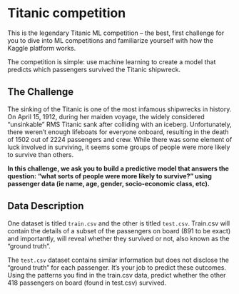 # Titanic competition

This is the legendary Titanic ML competition – the best, first challenge for you to dive into ML competitions and familiarize yourself with how the Kaggle platform works.

The competition is simple: use machine learning to create a model that predicts which passengers survived the Titanic shipwreck. 


## The Challenge

The sinking of the Titanic is one of the most infamous shipwrecks in history. 
On April 15, 1912, during her maiden voyage, the widely considered “unsinkable” RMS Titanic sank after colliding with an iceberg. Unfortunately, there weren’t enough lifeboats for everyone onboard, resulting in the death of 1502 out of 2224 passengers and crew. 
While there was some element of luck involved in surviving, it seems some groups of people were more likely to survive than others. 

**In this challenge, we ask you to build a predictive model that answers the question: “what sorts of people were more likely to survive?” using passenger data (ie name, age, gender, socio-economic class, etc).**

## Data Description

One dataset is titled `train.csv` and the other is titled `test.csv`. Train.csv will contain the details of a subset of the passengers on board (891 to be exact) and importantly, will reveal whether they survived or not, also known as the “ground truth”. 

The `test.csv` dataset contains similar information but does not disclose the “ground truth” for each passenger. It’s your job to predict these outcomes. Using the patterns you find in the train.csv data, predict whether the other 418 passengers on board (found in test.csv) survived. 

